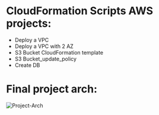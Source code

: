# CloudFormation Scripts AWS projects:

- Deploy a VPC
- Deploy a VPC with 2 AZ
- S3 Bucket CloudFormation template
- S3 Bucket_update_policy
- Create DB
# Final project arch:
![Project-Arch](https://user-images.githubusercontent.com/45464802/143177407-22f2758d-31be-43a3-98a5-fbc4e852447b.png)
